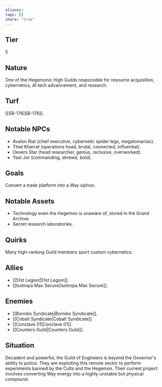 ```yaml
---
aliases: 
tags: []
share: "true"
---
```

## Tier

5

## Nature

One of the Hegemonic High Guilds responsible for resource acquisition, cybernetics, AI tech advancement, and research.

## Turf

[[SB-176|SB-176]].

## Notable NPCs

- Avalon Riat (chief executive, cybernetic spider legs, megalomaniac).
- Thiel Kharrat (operations head, brutal, connected, influential).
- Oevers Star (head researcher, genius, reclusive, overworked).
- Yast Jor (commanding, shrewd, bold).


## Goals

Convert a trade platform into a Way siphon.

## Notable Assets

- Technology even the Hegemon is unaware of, stored in the Grand Archive.
- Secret research laboratories.


## Quirks

Many high-ranking Guild members sport custom cybernetics.

## Allies

- [[51st Legion|51st Legion]].
- [[Isotropa Max Secure|Isotropa Max Secure]].


## Enemies

- [[Borniko Syndicate|Borniko Syndicate]].
- [[Cobalt Syndicate|Cobalt Syndicate]].
- [[Conclave 01|Conclave 01]].
- [[Counters Guild|Counters Guild]].


## Situation

Decadent and powerful, the Guild of Engineers is beyond the Governor's ability to police. They are exploiting this remote sector to perform experiments banned by the Cults and the Hegemon. Their current project involves converting Way energy into a highly unstable but physical compound.
